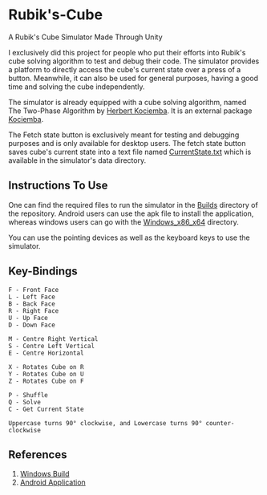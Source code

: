 # Rubik's-Cube
A Rubik's Cube Simulator Made Through Unity

I exclusively did this project for people who put their efforts into Rubik's cube solving algorithm to test and debug their code. The simulator provides a platform to directly access the cube's current state over a press of a button. Meanwhile, it can also be used for general purposes, having a good time and solving the cube independently.

The simulator is already equipped with a cube solving algorithm, named The Two-Phase Algorithm by [Herbert Kociemba](https://www.speedsolving.com/wiki/index.php/Herbert_Kociemba). It is an external package [Kociemba](https://github.com/Megalomatt/Kociemba).

The Fetch state button is exclusively meant for testing and debugging purposes and is only available for desktop users. The fetch state button saves cube's current state into a text file named [CurrentState.txt](https://github.com/milind-prajapat/Rubiks-Cube/blob/main/Builds/Windows_x86_x64/Rubiks%20Cube_Data/CurrentState.txt) which is available in the simulator's data directory.

## Instructions To Use
One can find the required files to run the simulator in the [Builds](https://github.com/milind-prajapat/Rubiks-Cube/tree/main/Builds) directory of the repository. Android users can use the apk file to install the application, whereas windows users can go with the [Windows_x86_x64](https://github.com/milind-prajapat/Rubiks-Cube/tree/main/Builds/Windows_x86_x64) directory.

You can use the pointing devices as well as the keyboard keys to use the simulator.

## Key-Bindings
```
F - Front Face
L - Left Face
B - Back Face
R - Right Face
U - Up Face
D - Down Face

M - Centre Right Vertical
S - Centre Left Vertical
E - Centre Horizontal

X - Rotates Cube on R
Y - Rotates Cube on U
Z - Rotates Cube on F

P - Shuffle
Q - Solve
C - Get Current State

Uppercase turns 90° clockwise, and Lowercase turns 90° counter-clockwise
```

## References
1. [Windows Build](https://drive.google.com/file/d/1yPU8f04ILZ6PNuArOsjJkt3EMk4QQR_F/view?usp=sharing)
2. [Android Application](https://drive.google.com/file/d/1ExQ5nqQ2iixKeT88FqmeG6X6uyF3YHdG/view?usp=sharing)
